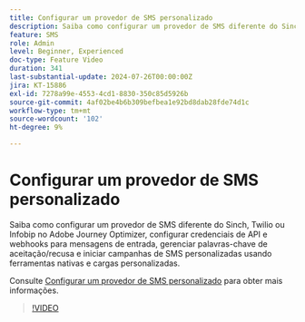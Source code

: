 ```yaml
---
title: Configurar um provedor de SMS personalizado
description: Saiba como configurar um provedor de SMS diferente do Sinch, Twilio ou Infobip no Adobe Journey Optimizer, configurar credenciais de API e webhooks para mensagens de entrada, gerenciar palavras-chave de aceitação/recusa e iniciar campanhas de SMS personalizadas usando ferramentas nativas e cargas personalizadas.
feature: SMS
role: Admin
level: Beginner, Experienced
doc-type: Feature Video
duration: 341
last-substantial-update: 2024-07-26T00:00:00Z
jira: KT-15886
exl-id: 7278a99e-4553-4cd1-8830-350c85d5926b
source-git-commit: 4af02be4b6b309befbea1e92bd8dab28fde74d1c
workflow-type: tm+mt
source-wordcount: '102'
ht-degree: 9%

---
```


# Configurar um provedor de SMS personalizado

Saiba como configurar um provedor de SMS diferente do Sinch, Twilio ou Infobip no Adobe Journey Optimizer, configurar credenciais de API e webhooks para mensagens de entrada, gerenciar palavras-chave de aceitação/recusa e iniciar campanhas de SMS personalizadas usando ferramentas nativas e cargas personalizadas.

Consulte [Configurar um provedor de SMS personalizado](https://experienceleague.adobe.com/pt-br/docs/journey-optimizer/using/channels/sms/configure-sms/sms-configuration-custom) para obter mais informações.

>[!VIDEO](https://video.tv.adobe.com/v/3431625/?learn=on&enablevpops)

